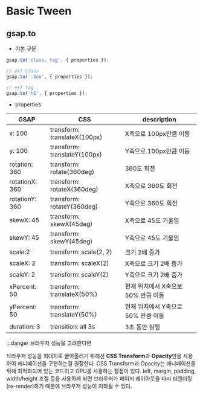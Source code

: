 # Basic Tween

## gsap.to

- 기본 구문

```javascript
gsap.to('class, tag', { properties });

// ex) class
gsap.to('.box', { properties });

// ex) tag
gsap.to('h1', { properties });
```

- properties

| GSAP           | CSS                          | description                         |
| -------------- | ---------------------------- | ----------------------------------- |
| x: 100         | transform: translateX(100px) | X축으로 100px만큼 이동              |
| y: 100         | transform: translateY(100px) | Y축으로 100px만큼 이동              |
| rotation: 360  | transform: rotate(360deg)    | 360도 회전                          |
| rotationX: 360 | transform: rotateX(360deg)   | X축으로 360도 회전                  |
| rotationY: 360 | transform: rotateY(360deg)   | Y축으로 360도 회전                  |
| skewX: 45      | transform: skewX(45deg)      | X축으로 45도 기울임                 |
| skewY: 45      | transform: skewY(45deg)      | Y축으로 45도 기울임                 |
| scale:2        | transform: scale(2, 2)       | 크기 2배 증가                       |
| scaleX: 2      | transform: scaleX(2)         | X축으로 크기 2배 증가               |
| scaleY: 2      | transform: scaleY(2)         | Y축으로 크기 2배 증가               |
| xPercent: 50   | transform: translateX(50%)   | 현재 위치에서 X축으로 50% 만큼 이동 |
| yPercent: 50   | transform: translateY(50%)   | 현재 위치에서 Y축으로 50% 만큼 이동 |
| duration: 3    | transition: all 3s           | 3초 동안 실행                       |

:::danger 브라우저 성능을 고려한다면

브라우저 성능을 최대치로 끌어올리기 위해선 **CSS Transform**과 **Opacity**만을 사용하여 애니메이션을 구현하는걸 권장한다. CSS Transform과 Opacity는 애니메이션을 위해 최적화되어 있는 코드이고 GPU를 사용하는 장점이 있다. left, margin, padding, width/height 조절 등을 사용하게 되면 브라우저가 페이지 레이아웃을 다시 리렌더링(re-render)하기 때문에 브라우저 성능이 저하될 수 있다.
